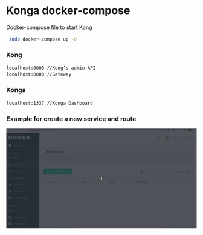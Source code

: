 # Konga docker-compose
 Docker-compose file to start Kong

```bash
 sudo docker-compose up -d
```

### Kong
```bash
localhost:8000 //Kong’s admin API
localhost:8000 //Gateway
```

### Konga
```bash
localhost:1337 //Konga Dashboard
```

### Example for create a new service and route
<img src="example.gif" />


